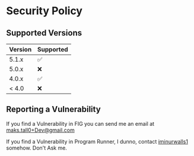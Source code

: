 # Security Policy

## Supported Versions




| Version | Supported          |
| ------- | ------------------ |
| 5.1.x   | :white_check_mark: |
| 5.0.x   | :x:                |
| 4.0.x   | :white_check_mark: |
| < 4.0   | :x:                |

## Reporting a Vulnerability

If you find a Vulnerability in FIG you can send me an email at maks.tall0+Dev@gmail.com

If you find a Vulnerability in Program Runner, I dunno, contact [iminurwalls1](github.com/iminurwalls1) somehow. Don't Ask me.

